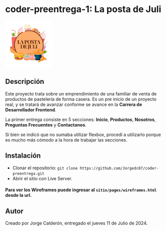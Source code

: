 # coder-preentrega-1: La posta de Juli

<img src="./img/logo.png" alt="La Posta de Juli" width="150"/>

## Descripción

Este proyecto trata sobre un emprendimiento de una familiar de venta de productos de pastelería de forma casera. Es un pre inicio de un proyecto real, y se tratará de avanzar conforme se avance en la **Carrera de Desarrollador Frontend**. 

La primer entrega consiste en 5 secciones: **Inicio**, **Productos**, **Nosotros**, **Preguntas Frecuentes** y **Contactanos**.

Si bien se indicó que no sumaba utilizar flexbox, procedí a utilizarlo porque es mucho más cómodo a la hora de trabajar las secciones.

## Instalación

- Clonar el repositorio: `git clone https://github.com/Jorgedc87/coder-preentrega.git`
- Abrir el sitio con Live Server.

#### Para ver los Wireframes puede ingresar al `sitio/pages/wireframes.html` desde la url.

## Autor

Creado por Jorge Calderón, entregado el jueves 11 de Julio de 2024.